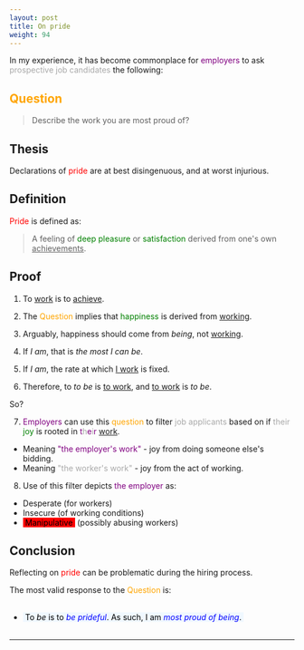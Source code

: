 ```yaml
---
layout: post
title: On pride
weight: 94
---
```


In my experience, it has become commonplace for <span style="color: purple;">employers</span> to ask <span style="color: DarkGray;">prospective job candidates</span> the following:

## <span style="color: orange;">Question</span>

> Describe the work you are most proud of?

## Thesis

Declarations of <span style="color: red;">pride</span> are at best disingenuous, and at worst injurious.

## Definition

<span style="color: red;">Pride</span> is defined as:

> A feeling of <span style="color: green;">deep pleasure</span> or <span style="color: green;">satisfaction</span> derived from one's own <u>achievements</u>.

## Proof

1. To <u>work</u> is to <u>achieve</u>.

2. The <span style="color: orange;">Question</span> implies that <span style="color: green;">happiness</span> is derived from <u>working</u>.

3. Arguably, happiness should come from _being_, not <u>working</u>.

4. If _I am_, that is _the most I can be_.

5. If _I am_, the rate at which <u>I work</u> is fixed.

6. Therefore, to _to be_ is <u>to work</u>, and <u>to work</u> is _to be_.

So?

7. <span style="color: purple;">Employers</span> can use this <span style="color: orange;">question</span> to filter <span style="color: DarkGray;">job applicants</span> based on if <span style="color: DarkGray;">their</span> <span style="color: green;">joy</span> is rooted in <span style="color: purple;">t</span><span style="color: DarkGray;">h</span><span style="color: purple;">e</span><span style="color: DarkGray;">i</span><span style="color: purple;">r</span> <u>work</u>.

  - Meaning <span style="color: purple;">"the employer's work"</span> - joy from doing someone else's bidding.
  - Meaning <span style="color: DarkGray;">"the worker's work"</span> - joy from the act of working.

8. Use of this filter depicts <span style="color: purple;">the employer</span> as:

  * Desperate (for workers)
  * Insecure (of working conditions)
  * <mark style="background-color: red; padding: 0 4px;">Manipulative</mark> (possibly abusing workers)

## Conclusion

Reflecting on <span style="color: red;">pride</span> can be problematic during the hiring process.

The most valid response to the <span style="color: orange;">Question</span> is:<br><br>

* <mark style="background-color: AliceBlue; padding: 0 4px;">To <span style="font-style: italic;">be</span> is to <span style="font-style: italic; color: blue;">be prideful</span>. As such, I am <span style="font-style: italic; color: blue;">most proud of being</span>.</mark><br><br>

---
